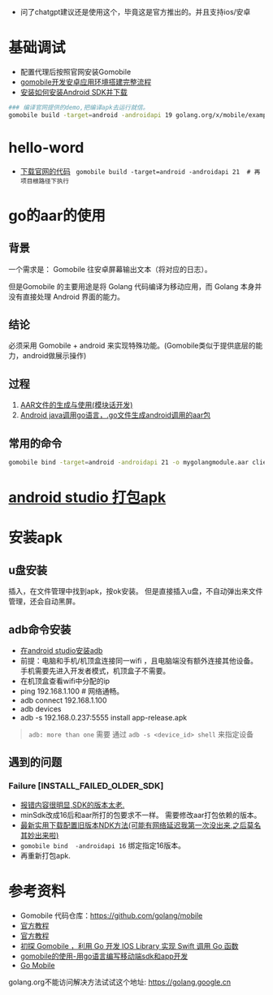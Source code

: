 - 问了chatgpt建议还是使用这个，毕竟这是官方推出的。并且支持ios/安卓

# 基础调试
- 配置代理后按照官网安装Gomobile
- [gomobile开发安卓应用环境搭建完整流程](https://backend.devrank.cn/traffic-information/7242268464596158501)
- [安装如何安装Android SDK并下载](https://www.rstk.cn/news/47443.html?action=onClick)
```bash
### 编译官网提供的demo,把编译apk去运行就信。
gomobile build -target=android -androidapi 19 golang.org/x/mobile/example/basic
```

# hello-word
- [下载官网的代码](https://pkg.go.dev/golang.org/x/mobile/example/basic)
` gomobile build -target=android -androidapi 21  # 再项目根路径下执行`

# go的aar的使用
## 背景
一个需求是：   Gomobile  往安卓屏幕输出文本（将对应的日志）。     

但是Gomobile 的主要用途是将 Golang 代码编译为移动应用，而 Golang 本身并没有直接处理 Android 界面的能力。

## 结论
必须采用 Gomobile + android 来实现特殊功能。(Gomobile类似于提供底层的能力，android做展示操作)

## 过程 
1. [AAR文件的生成与使用(模块话开发)](https://blog.csdn.net/qq_42788340/article/details/125190519)
2. [Android java调用go语言，.go文件生成android调用的aar包](https://blog.csdn.net/no_loafer/article/details/82986185)

## 常用的命令
```bash
gomobile bind -target=android -androidapi 21 -o mygolangmodule.aar client_openwrt/log
```

# [android studio 打包apk](https://www.ngui.cc/el/3257899.html?action=onClick)


# 安装apk
## u盘安装
插入，在文件管理中找到apk，按ok安装。
但是直接插入u盘，不自动弹出来文件管理，还会自动黑屏。
## adb命令安装
- [在android studio安装adb](https://blog.csdn.net/weixin_56691212/article/details/127518579)
- 前提：电脑和手机/机顶盒连接同一wifi ，且电脑端没有额外连接其他设备。 手机需要先进入开发者模式，机顶盒子不需要。
- 在机顶盒查看wifi中分配的ip
- ping 192.168.1.100 # 网络通畅。
- adb connect 192.168.1.100
- adb devices
- adb -s 192.168.0.237:5555 install app-release.apk
> `adb: more than one` 需要 通过 `adb -s <device_id> shell` 来指定设备

## 遇到的问题
### Failure [INSTALL_FAILED_OLDER_SDK]
- [报错内容很明显,SDK的版本太老.](https://blog.csdn.net/mooreliu/article/details/47025113)
- minSdk改成16后和aar所打的包要求不一样。 需要修改aar打包依赖的版本。
- [最新实用下载配置旧版本NDK方法(可能有网络延迟我第一次没出来,之后莫名其妙出来啦)](https://blog.csdn.net/believeinbelieve/article/details/122594157)
- `gomobile bind  -androidapi 16` 绑定指定16版本。
- 再重新打包apk.

# 参考资料
- Gomobile 代码仓库：https://github.com/golang/mobile
- [官方教程](https://golang.org/wiki/Mobile)
- [官方教程](https://github.com/golang/go/wiki/Mobile)
- [初探 Gomobile ，利用 Go 开发 IOS Library 实现 Swift 调用 Go 函数](https://bin.zmide.com/?p=1047)
- [gomobile的使用-用go语言编写移动端sdk和app开发](https://blog.csdn.net/u012491783/article/details/79721098)
- [Go Mobile](https://zhuanlan.zhihu.com/p/583826268)

golang.org不能访问解决方法试试这个地址:  https://golang.google.cn